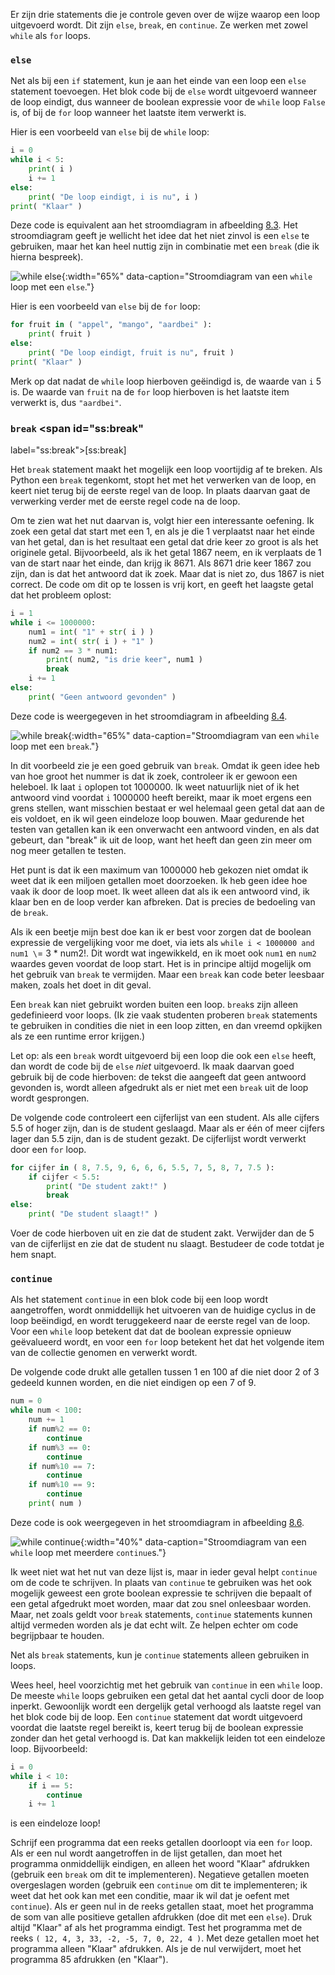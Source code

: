 Er zijn drie statements die je controle geven over de wijze waarop een
loop uitgevoerd wordt. Dit zijn `else`, `break`, en `continue`. Ze
werken met zowel `while` als `for` loops.

### `else`

Net als bij een `if` statement, kun je aan het einde van een loop een
`else` statement toevoegen. Het blok code bij de `else` wordt uitgevoerd
wanneer de loop eindigt, dus wanneer de boolean expressie voor de
`while` loop `False` is, of bij de `for` loop wanneer het laatste item
verwerkt is.

Hier is een voorbeeld van `else` bij de `while` loop:

```python
i = 0
while i < 5:
    print( i )
    i += 1
else:
    print( "De loop eindigt, i is nu", i )
print( "Klaar" )
```

Deze code is equivalent aan het stroomdiagram in afbeelding
<a href="#f:chart5" data-reference-type="ref" data-reference="f:chart5">8.3</a>.
Het stroomdiagram geeft je wellicht het idee dat het niet zinvol is een
`else` te gebruiken, maar het kan heel nuttig zijn in combinatie met een
`break` (die ik hierna bespreek).

![while else](media/Chart5nl.png "while else"){:width="65%" data-caption="Stroomdiagram van een `while` loop met een `else`."}

Hier is een voorbeeld van `else` bij de `for` loop:

```python
for fruit in ( "appel", "mango", "aardbei" ):
    print( fruit )
else:
    print( "De loop eindigt, fruit is nu", fruit )
print( "Klaar" )
```

Merk op dat nadat de `while` loop hierboven geëindigd is, de waarde van
`i` 5 is. De waarde van `fruit` na de `for` loop hierboven is het
laatste item verwerkt is, dus `"aardbei"`.

### `break` <span id="ss:break"
label="ss:break">\[ss:break\]</span>

Het `break` statement maakt het mogelijk een loop voortijdig af te
breken. Als Python een `break` tegenkomt, stopt het met het verwerken
van de loop, en keert niet terug bij de eerste regel van de loop. In
plaats daarvan gaat de verwerking verder met de eerste regel code na de
loop.

Om te zien wat het nut daarvan is, volgt hier een interessante oefening.
Ik zoek een getal dat start met een 1, en als je die 1 verplaatst naar
het einde van het getal, dan is het resultaat een getal dat drie keer zo
groot is als het originele getal. Bijvoorbeeld, als ik het getal 1867
neem, en ik verplaats de 1 van de start naar het einde, dan krijg ik
8671. Als 8671 drie keer 1867 zou zijn, dan is dat het antwoord dat ik
zoek. Maar dat is niet zo, dus 1867 is niet correct. De code om dit op
te lossen is vrij kort, en geeft het laagste getal dat het probleem
oplost:

```python
i = 1
while i <= 1000000:
    num1 = int( "1" + str( i ) )
    num2 = int( str( i ) + "1" )
    if num2 == 3 * num1:
        print( num2, "is drie keer", num1 )
        break
    i += 1
else:
    print( "Geen antwoord gevonden" )
```

Deze code is weergegeven in het stroomdiagram in afbeelding
<a href="#f:chart6" data-reference-type="ref" data-reference="f:chart6">8.4</a>.

![while break](media/Chart6nl.png "while break"){:width="65%" data-caption="Stroomdiagram van een `while` loop met een `break`."}

In dit voorbeeld zie je een goed gebruik van `break`. Omdat ik geen idee
heb van hoe groot het nummer is dat ik zoek, controleer ik er gewoon een
heleboel. Ik laat `i` oplopen tot 1000000. Ik weet natuurlijk niet of ik
het antwoord vind voordat `i` 1000000 heeft bereikt, maar ik moet ergens
een grens stellen, want misschien bestaat er wel helemaal geen getal dat
aan de eis voldoet, en ik wil geen eindeloze loop bouwen. Maar gedurende
het testen van getallen kan ik een onverwacht een antwoord vinden, en
als dat gebeurt, dan "break" ik uit de loop, want het heeft dan geen zin
meer om nog meer getallen te testen.

Het punt is dat ik een maximum van 1000000 heb gekozen niet omdat ik
weet dat ik een miljoen getallen moet doorzoeken. Ik heb geen idee hoe
vaak ik door de loop moet. Ik weet alleen dat als ik een antwoord vind,
ik klaar ben en de loop verder kan afbreken. Dat is precies de bedoeling
van de `break`.

Als ik een beetje mijn best doe kan ik er best voor zorgen dat de
boolean expressie de vergelijking voor me doet, via iets als
`while i < 1000000 and num1 \`= 3 \* num2!. Dit wordt wat ingewikkeld,
en ik moet ook `num1` en `num2` waardes geven voordat de loop start. Het
is in principe altijd mogelijk om het gebruik van `break` te vermijden.
Maar een `break` kan code beter leesbaar maken, zoals het doet in dit
geval.

Een `break` kan niet gebruikt worden buiten een loop. `break`s zijn
alleen gedefinieerd voor loops. (Ik zie vaak studenten proberen `break`
statements te gebruiken in condities die niet in een loop zitten, en dan
vreemd opkijken als ze een runtime error krijgen.)

Let op: als een `break` wordt uitgevoerd bij een loop die ook een `else`
heeft, dan wordt de code bij de `else` *niet* uitgevoerd. Ik maak
daarvan goed gebruik bij de code hierboven: de tekst die aangeeft dat
geen antwoord gevonden is, wordt alleen afgedrukt als er niet met een
`break` uit de loop wordt gesprongen.

De volgende code controleert een cijferlijst van een student. Als alle
cijfers 5.5 of hoger zijn, dan is de student geslaagd. Maar als er één
of meer cijfers lager dan 5.5 zijn, dan is de student gezakt. De
cijferlijst wordt verwerkt door een `for` loop.

```python
for cijfer in ( 8, 7.5, 9, 6, 6, 6, 5.5, 7, 5, 8, 7, 7.5 ):
    if cijfer < 5.5:
        print( "De student zakt!" )
        break
else:
    print( "De student slaagt!" )
```

Voer de code hierboven uit en zie dat de student zakt. Verwijder dan de
5 van de cijferlijst en zie dat de student nu slaagt. Bestudeer de code
totdat je hem snapt.

### `continue`

Als het statement `continue` in een blok code bij een loop wordt
aangetroffen, wordt onmiddellijk het uitvoeren van de huidige cyclus in
de loop beëindigd, en wordt teruggekeerd naar de eerste regel van de
loop. Voor een `while` loop betekent dat dat de boolean expressie
opnieuw geëvalueerd wordt, en voor een `for` loop betekent het dat het
volgende item van de collectie genomen en verwerkt wordt.

De volgende code drukt alle getallen tussen 1 en 100 af die niet door 2
of 3 gedeeld kunnen worden, en die niet eindigen op een 7 of 9.

```python
num = 0
while num < 100:
    num += 1
    if num%2 == 0:
        continue
    if num%3 == 0:
        continue
    if num%10 == 7:
        continue
    if num%10 == 9:
        continue
    print( num )
```

Deze code is ook weergegeven in het stroomdiagram in afbeelding
<a href="#f:chart7" data-reference-type="ref" data-reference="f:chart7">8.6</a>.

![while continue](media/Chart7.png "while continue"){:width="40%" data-caption="Stroomdiagram van een `while` loop met meerdere `continue`s."}

Ik weet niet wat het nut van deze lijst is, maar in ieder geval helpt
`continue` om de code te schrijven. In plaats van `continue` te
gebruiken was het ook mogelijk geweest een grote boolean expressie te
schrijven die bepaalt of een getal afgedrukt moet worden, maar dat zou
snel onleesbaar worden. Maar, net zoals geldt voor `break` statements,
`continue` statements kunnen altijd vermeden worden als je dat echt
wilt. Ze helpen echter om code begrijpbaar te houden.

Net als `break` statements, kun je `continue` statements alleen
gebruiken in loops.

Wees heel, heel voorzichtig met het gebruik van `continue` in een
`while` loop. De meeste `while` loops gebruiken een getal dat het aantal
cycli door de loop inperkt. Gewoonlijk wordt een dergelijk getal
verhoogd als laatste regel van het blok code bij de loop. Een `continue`
statement dat wordt uitgevoerd voordat die laatste regel bereikt is,
keert terug bij de boolean expressie zonder dan het getal verhoogd is.
Dat kan makkelijk leiden tot een eindeloze loop. Bijvoorbeeld:

```python
i = 0
while i < 10:
    if i == 5:
        continue
    i += 1
```

is een eindeloze loop!

Schrijf een programma dat een reeks getallen doorloopt via een `for`
loop. Als er een nul wordt aangetroffen in de lijst getallen, dan moet
het programma onmiddellijk eindigen, en alleen het woord "Klaar"
afdrukken (gebruik een `break` om dit te implementeren). Negatieve
getallen moeten overgeslagen worden (gebruik een `continue` om dit te
implementeren; ik weet dat het ook kan met een conditie, maar ik wil dat
je oefent met `continue`). Als er geen nul in de reeks getallen staat,
moet het programma de som van alle positieve getallen afdrukken (doe dit
met een `else`). Druk altijd "Klaar" af als het programma eindigt. Test
het programma met de reeks `( 12, 4, 3, 33, -2, -5, 7, 0, 22, 4 )`. Met
deze getallen moet het programma alleen "Klaar" afdrukken. Als je de nul
verwijdert, moet het programma 85 afdrukken (en "Klaar").
